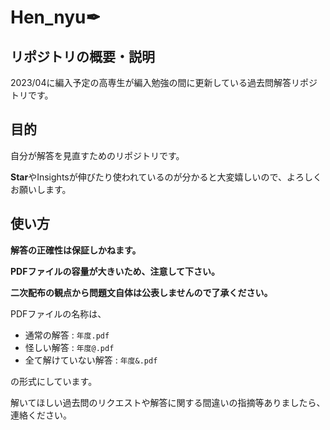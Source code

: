 # Hen_nyu✒
## リポジトリの概要・説明
2023/04に編入予定の高専生が編入勉強の間に更新している過去問解答リポジトリです。

## 目的
自分が解答を見直すためのリポジトリです。

**Star**やInsightsが伸びたり使われているのが分かると大変嬉しいので、よろしくお願いします。

## 使い方
**解答の正確性は保証しかねます。**

**PDFファイルの容量が大きいため、注意して下さい。**

**二次配布の観点から問題文自体は公表しませんので了承ください。**

PDFファイルの名称は、
- 通常の解答 : `年度.pdf`
- 怪しい解答 : `年度@.pdf`
- 全て解けていない解答 : `年度&.pdf`

の形式にしています。

解いてほしい過去問のリクエストや解答に関する間違いの指摘等ありましたら、連絡ください。

